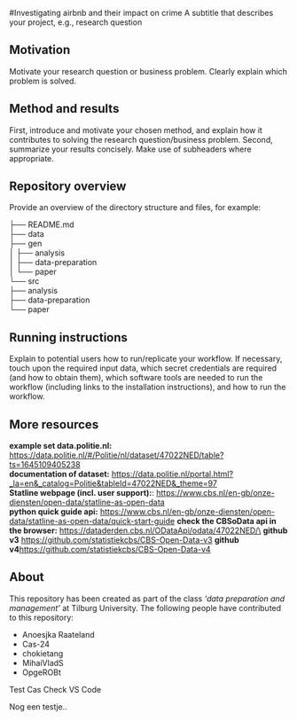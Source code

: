 #Investigating airbnb and their impact on crime 
A subtitle that describes your project, e.g., research question

## Motivation
Motivate your research question or business problem. Clearly explain which problem is solved.


## Method and results
First, introduce and motivate your chosen method, and explain how it contributes to solving the research question/business problem.
Second, summarize your results concisely. Make use of subheaders where appropriate.

## Repository overview
Provide an overview of the directory structure and files, for example:


├── README.md  
├── data  
├── gen  
│   ├── analysis  
│   ├── data-preparation  
│   └── paper  
└── src  
    ├── analysis  
    ├── data-preparation  
    └── paper  


## Running instructions
Explain to potential users how to run/replicate your workflow. If necessary, touch upon the required input data, which secret credentials are required (and how to obtain them), which software tools are needed to run the workflow (including links to the installation instructions), and how to run the workflow.

## More resources
**example set data.politie.nl:** https://data.politie.nl/#/Politie/nl/dataset/47022NED/table?ts=1645109405238  
**documentation of dataset:** https://data.politie.nl/portal.html?_la=en&_catalog=Politie&tableId=47022NED&_theme=97  
**Statline webpage (incl. user support):**: https://www.cbs.nl/en-gb/onze-diensten/open-data/statline-as-open-data  
**python quick guide api:** https://www.cbs.nl/en-gb/onze-diensten/open-data/statline-as-open-data/quick-start-guide
**check the CBSoData api in the browser:** https://dataderden.cbs.nl/ODataApi/odata/47022NED/\
**github v3** https://github.com/statistiekcbs/CBS-Open-Data-v3 
**github v4**https://github.com/statistiekcbs/CBS-Open-Data-v4



## About

This repository has been created as part of the class _'data preparation and management'_  at Tilburg University. 
The following people have contributed to this repository: 
- Anoesjka Raateland 
- Cas-24 
- chokietang 
- MihaiVladS
- OpgeROBt  


Test Cas Check VS Code

Nog een testje..

